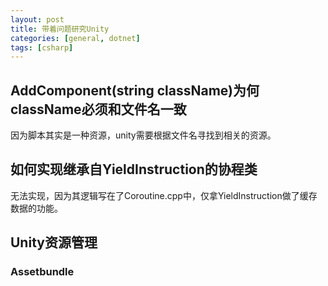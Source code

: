 ```yaml
---
layout: post
title: 带着问题研究Unity
categories: [general, dotnet]
tags: [csharp]
---
```


## AddComponent(string className)为何className必须和文件名一致 ##
因为脚本其实是一种资源，unity需要根据文件名寻找到相关的资源。

## 如何实现继承自YieldInstruction的协程类 ##
无法实现，因为其逻辑写在了Coroutine.cpp中，仅拿YieldInstruction做了缓存数据的功能。

## Unity资源管理 ##
### Assetbundle ###

<!--  
------------------------------------------------------



1. 
1. 用系统的粒子编辑器实现一个给NGUI用
1. 运行时序列化
1. 
1.  





	public class Script : MonoBehaviour, ISerializationCallbackReceiver
	{
		private const int KCurrentVersion = 1;
		//mark the old stuff as obsolete and hidden
		[SerializeField]
		[Obsolete]
		[HideInInspector]
		private int myField;
		//add a new field with a better name
		[SerializeField]
		private int m_MyField;
		//add a serialization version (could also use a bool for simpler things)
		[SerializeField]
		private int m_Version = 0;
		public void OnSerialize()
		{ }
		public void OnDeserialize()
		{
			// if we are not upgraded
			if (m_Version < 1)
			{
				 // upgrade
				 m_MyField = myField;
				 m_Version = KCurrentVersion;
			}
		}
	}


-->